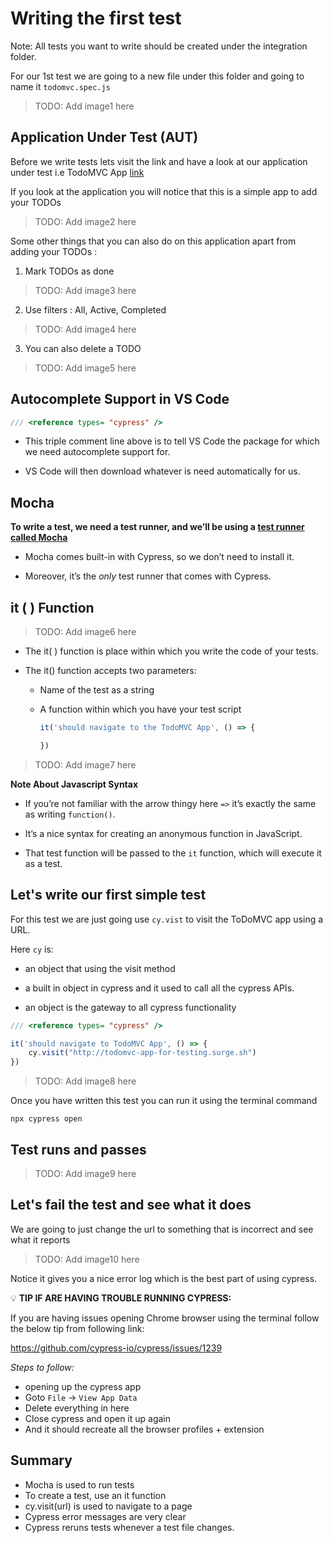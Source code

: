 # Writing the first test

Note: All tests you want to write should be created under the integration folder.

For our 1st test we are going to a new file under this folder and going to name it `todomvc.spec.js`

> TODO: Add image1 here

## Application Under Test (AUT)

Before we write tests lets visit the link and have a look at our application under test i.e TodoMVC App [link](http://todomvc-app-for-testing.surge.sh/)

If you look at the application you will notice that this is a simple app to add your TODOs

> TODO: Add image2 here

Some other things that you can also do on this application apart from adding your TODOs :

1. Mark TODOs as done

> TODO: Add image3 here

2. Use filters : All, Active, Completed

> TODO: Add image4 here

3. You can also delete a TODO

> TODO: Add image5 here

## Autocomplete Support in VS Code

```jsx
/// <reference types= "cypress" />
```

- This triple comment line above is to tell VS Code the package for which we need autocomplete support for.

- VS Code will then download whatever is need automatically for us.

## Mocha

**To write a test, we need a test runner, and we’ll be using a [test runner called Mocha](https://mochajs.org/)**

- Mocha comes built-in with Cypress, so we don’t need to install it. 

- Moreover, it’s the *only* test runner that comes with Cypress.

## it ( ) Function

> TODO: Add image6 here


- The it( ) function is place within which you write the code of your tests.

- The it() function accepts two parameters:

    -  Name of the test as a string
    - A function within which you have your test script

        ```jsx
        it('should navigate to the TodoMVC App', () => {

        })
        ```

> TODO: Add image7 here

**Note About Javascript Syntax**

- If you’re not familiar with the arrow thingy here `=>` it’s exactly the same as writing `function()`. 

- It’s a nice syntax for creating an anonymous function in JavaScript. 

- That test function will be passed to the `it` function, which will execute it as a test.


## Let's write our first simple test 

For this test we are just going use `cy.vist`  to visit the ToDoMVC app using a URL.

Here `cy` is:

- an object that using the visit method

- a built in object in cypress and it used to call all the cypress APIs.

- an object is the gateway to all cypress functionality

```jsx
/// <reference types= "cypress" />

it('should navigate to TodoMVC App', () => {
    cy.visit("http://todomvc-app-for-testing.surge.sh")
})
```

> TODO: Add image8 here

Once you have written this test you can run it using the terminal command

```
npx cypress open
```

## Test runs and passes

> TODO: Add image9 here

## Let's fail the test and see what it does

We are going to just change the url to something that is incorrect and see what it reports

> TODO: Add image10 here

Notice it gives you a nice error log which is the best part of using cypress.

<aside>

💡 **TIP IF ARE HAVING TROUBLE RUNNING CYPRESS:**

If you are having issues opening Chrome browser using the terminal follow the below tip from following link: 

https://github.com/cypress-io/cypress/issues/1239

*Steps to follow:*
- opening up the cypress app
- Goto `File` -> `View App Data`
- Delete everything in here
- Close cypress and open it up again
- And it should recreate all the browser profiles + extension
</aside>

## Summary

- Mocha is used to run tests
- To create a test, use an it function
- cy.visit(url) is used to navigate to a page
- Cypress error messages are very clear
- Cypress reruns tests whenever a test file changes.

